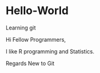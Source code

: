 # Hello-World
Learning git

Hi Fellow Programmers,

I like R programming and Statistics.

Regards
New to Git

